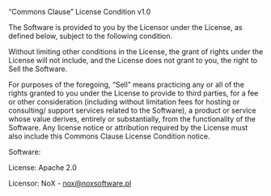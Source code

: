 “Commons Clause” License Condition v1.0

The Software is provided to you by the Licensor under the License, as defined below, subject to the following condition.

Without limiting other conditions in the License, the grant of rights under the License will not include, and the License does not grant to you, the right to Sell the Software.

For purposes of the foregoing, “Sell” means practicing any or all of the rights granted to you under the License to provide to third parties, for a fee or other consideration (including without limitation fees for hosting or consulting/ support services related to the Software), a product or service whose value derives, entirely or substantially, from the functionality of the Software. Any license notice or attribution required by the License must also include this Commons Clause License Condition notice.

Software:

License: Apache 2.0

Licensor: NoX - nox@noxsoftware.pl
